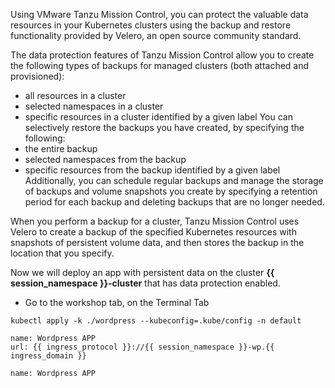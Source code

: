 Using VMware Tanzu Mission Control, you can protect the valuable data resources in your Kubernetes clusters using the backup and restore functionality provided by Velero, an open source community standard.

The data protection features of Tanzu Mission Control allow you to create the following types of backups for managed clusters (both attached and provisioned):
* all resources in a cluster
* selected namespaces in a cluster
* specific resources in a cluster identified by a given label
You can selectively restore the backups you have created, by specifying the following:
* the entire backup
* selected namespaces from the backup
* specific resources from the backup identified by a given label
Additionally, you can schedule regular backups and manage the storage of backups and volume snapshots you create by specifying a retention period for each backup and deleting backups that are no longer needed.

When you perform a backup for a cluster, Tanzu Mission Control uses Velero to create a backup of the specified Kubernetes resources with snapshots of persistent volume data, and then stores the backup in the location that you specify.

Now we will deploy an app with persistent data on the cluster **{{ session_namespace }}-cluster** that has data protection enabled.

* Go to the workshop tab, on the Terminal Tab

```execute-1
kubectl apply -k ./wordpress --kubeconfig=.kube/config -n default
```

```dashboard:create-dashboard
name: Wordpress APP
url: {{ ingress_protocol }}://{{ session_namespace }}-wp.{{ ingress_domain }}
```
```dashboard:delete-dashboard
name: Wordpress APP
```